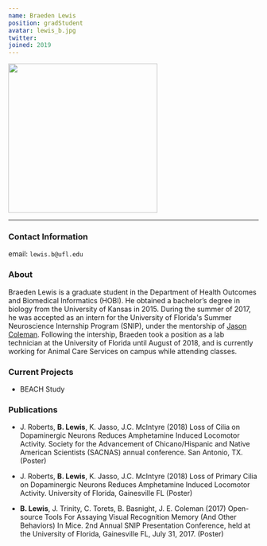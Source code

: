 ```yaml
---
name: Braeden Lewis
position: gradStudent
avatar: lewis_b.jpg
twitter:
joined: 2019
---
```


<img width="300" src="{{site.baseurl}}/images/people/{{page.avatar}}" data-action="zoom">

---

### Contact Information

email: `lewis.b@ufl.edu` <br>

### About

Braeden Lewis is a graduate student in the Department of Health Outcomes and Biomedical Informatics (HOBI). He obtained a bachelor’s degree in biology from the University of Kansas in 2015. During the summer of 2017, he was accepted as an intern for the University of Florida's Summer Neuroscience Internship Program (SNIP), under the mentorship of [Jason Coleman](https://research.pediatrics.med.ufl.edu/researchers/research-faculty/jason-coleman/). Following the intership, Braeden took a position as a lab technician at the University of Florida until August of 2018, and is currently working for Animal Care Services on campus while attending classes.

### Current Projects

- BEACH Study

### Publications
* J. Roberts, **B. Lewis**, K. Jasso, J.C. McIntyre (2018) Loss of Cilia on Dopaminergic Neurons Reduces Amphetamine Induced Locomotor Activity. Society for the Advancement of Chicano/Hispanic and Native American Scientists (SACNAS) annual conference. San Antonio, TX. (Poster)

* J. Roberts, **B. Lewis**, K. Jasso, J.C. McIntyre (2018) Loss of Primary Cilia on 	Dopaminergic Neurons Reduces Amphetamine Induced Locomotor Activity. 	University of Florida, Gainesville FL (Poster)

* **B. Lewis**, J. Trinity, C. Torets, B. Basnight, J. E. Coleman (2017) Open-source Tools For Assaying Visual Recognition Memory (And Other Behaviors) In Mice. 2nd Annual SNIP Presentation Conference, held at the University of Florida, Gainesville FL, July 31, 2017. (Poster)
